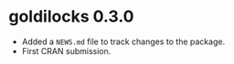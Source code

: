 # goldilocks 0.3.0

* Added a `NEWS.md` file to track changes to the package.
* First CRAN submission.
